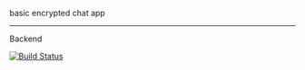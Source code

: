 basic encrypted chat app 


---

Backend

[![Build Status](https://semaphoreci.com/api/v1/syfgkjasdkn/almost-secure/branches/master/shields_badge.svg)](https://semaphoreci.com/syfgkjasdkn/almost-secure)
